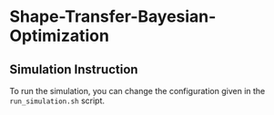# Shape-Transfer-Bayesian-Optimization

## Simulation Instruction 
To run the simulation, you can change the configuration given in the ```run_simulation.sh``` script.

